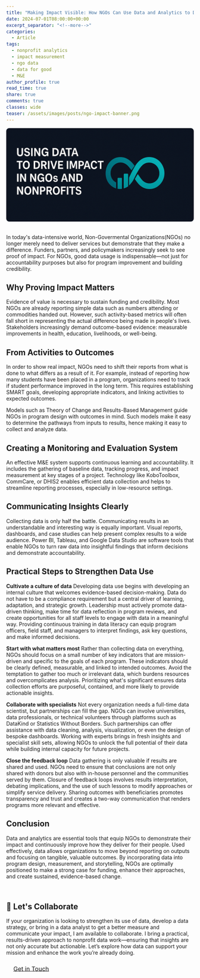 ```yaml
---
title: "Making Impact Visible: How NGOs Can Use Data and Analytics to Demonstrate Their Value"
date: 2024-07-01T08:00:00+00:00
excerpt_separator: "<!--more-->"
categories:
  - Article
tags:
  - nonprofit analytics
  - impact measurement
  - ngo data
  - data for good
  - M&E
author_profile: true
read_time: true
share: true
comments: true
classes: wide
teaser: /assets/images/posts/ngo-impact-banner.png
---
```


<img src="/assets/images/posts/ngo-impact-banner.png" 
     alt="Making NGOs impact visible" 
     style="width: 100%; height: 250px; object-fit: cover; border-radius: 8px; margin-bottom: 1rem;" />


In today's data-intensive world, Non-Govermental Organizations(NGOs) no longer merely need to deliver services but demonstrate that they make a difference. Funders, partners, and policymakers increasingly seek to see proof of impact. For NGOs, good data usage is indispensable—not just for accountability purposes but also for program improvement and building credibility.

<!--more-->

## Why Proving Impact Matters

Evidence of value is necessary to sustain funding and credibility. Most NGOs are already reporting simple data such as numbers attending or commodities handed out. However, such activity-based metrics will often fall short in representing the actual difference being made in people's lives. Stakeholders increasingly demand outcome-based evidence: measurable improvements in health, education, livelihoods, or well-being.

## From Activities to Outcomes

In order to show real impact, NGOs need to shift their reports from what is done to what differs as a result of it. For example, instead of reporting how many students have been placed in a program, organizations need to track if student performance improved in the long term. This requires establishing SMART  goals, developing appropriate indicators, and linking activities to expected outcomes.

Models such as Theory of Change and Results-Based Management guide NGOs in program design with outcomes in mind. Such models make it easy to determine the pathways from inputs to results, hence making it easy to collect and analyze data.

## Creating a Monitoring and Evaluation System

An effective M&E system supports continuous learning and accountability. It includes the gathering of baseline data, tracking progress, and impact measurement at key stages of a project. Technology like KoboToolbox, CommCare, or DHIS2 enables efficient data collection and helps to streamline reporting processes, especially in low-resource settings.

## Communicating Insights Clearly

Collecting data is only half the battle. Communicating results in an understandable and interesting way is equally important. Visual reports, dashboards, and case studies can help present complex results to a wide audience. Power BI, Tableau, and Google Data Studio are software tools that enable NGOs to turn raw data into insightful findings that inform decisions and demonstrate accountability.

## Practical Steps to Strengthen Data Use

**Cultivate a culture of data**
Developing data use begins with developing an internal culture that welcomes evidence-based decision-making. Data do not have to be a compliance requirement but a central driver of learning, adaptation, and strategic growth. Leadership must actively promote data-driven thinking, make time for data reflection in program reviews, and create opportunities for all staff levels to engage with data in a meaningful way. Providing continuous training in data literacy can equip program officers, field staff, and managers to interpret findings, ask key questions, and make informed decisions. 

**Start with what matters most**
Rather than collecting data on everything, NGOs should focus on a small number of key indicators that are mission-driven and specific to the goals of each program. These indicators should be clearly defined, measurable, and linked to intended outcomes. Avoid the temptation to gather too much or irrelevant data, which burdens resources and overcomplicates analysis. Prioritizing what's significant ensures data collection efforts are purposeful, contained, and more likely to provide actionable insights.

**Collaborate with specialists**
Not every organization needs a full-time data scientist, but partnerships can fill the gap. NGOs can involve universities, data professionals, or technical volunteers through platforms such as DataKind or Statistics Without Borders. Such partnerships can offer assistance with data cleaning, analysis, visualization, or even the design of bespoke dashboards. Working with experts brings in fresh insights and specialist skill sets, allowing NGOs to unlock the full potential of their data while building internal capacity for future projects.

**Close the feedback loop**
Data gathering is only valuable if results are shared and used. NGOs need to ensure that conclusions are not only shared with donors but also with in-house personnel and the communities served by them. Closure of feedback loops involves results interpretation, debating implications, and the use of such lessons to modify approaches or simplify service delivery. Sharing outcomes with beneficiaries promotes transparency and trust and creates a two-way communication that renders programs more relevant and effective.

## Conclusion
Data and analytics are essential tools that equip NGOs to demonstrate their impact and continuously improve how they deliver for their people. Used effectively, data allows organizations to move beyond reporting on outputs and focusing on tangible, valuable outcomes. By incorporating data into program design, measurement, and storytelling, NGOs are optimally positioned to make a strong case for funding, enhance their approaches, and create sustained, evidence-based change.


&nbsp;
&nbsp;


## 🤝 Let's Collaborate

If your organization is looking to strengthen its use of data, develop a data strategy, or bring in a data analyst to get a better measure and communicate your impact, I am available to collaborate. I bring a practical, results-driven approach to nonprofit data work—ensuring that insights are not only accurate but actionable. Let’s explore how data can support your mission and enhance the work you’re already doing.

<div style="margin-top: 1.5rem;"> <a href="mailto:mrocran1@gmail.com" class="btn btn--primary" style="padding: 0.6rem 1.2rem; font-size: 1rem; border-radius: 5px;"> Get in Touch </a> </div>

